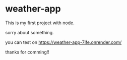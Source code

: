 # weather-app
This is my first project with node.

sorry about something. 

you can test on https://weather-app-7ife.onrender.com/

thanks for comming!!
